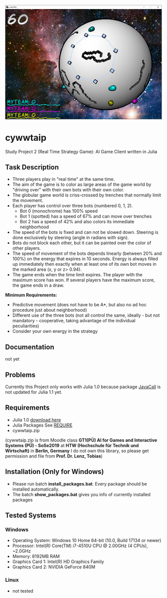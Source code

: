 [statusPic]: status.png "cywwtaip"

![statusPic][statusPic]

# cywwtaip
Study Project 2 (Real Time Strategy Game): AI Game Client written in Julia

## Task Description
* Three players play in "real time" at the same time.
* The aim of the game is to color as large areas of the game world by "driving over" with their own bots with their own color.
* The globular game world is criss-crossed by trenches that normally limit the movement.
* Each player has control over three bots (numbered 0, 1, 2).
  * Bot 0 (monochrome) has 100% speed
  * Bot 1 (spotted) has a speed of 67% and can move over trenches
  * Bot 2 has a speed of 42% and also colors its immediate neighborhood
* The speed of the bots is fixed and can not be slowed down. Steering is done exclusively by steering (angle in radians with sign).
* Bots do not block each other, but it can be painted over the color of other players.
* The speed of movement of the bots depends linearly (between 20% and 100%) on the energy that expires in 10 seconds. Energy is always filled up immediately then exactly when at least one of its own bot moves in the marked area (x, y or z> 0.94).
* The game ends when the time limit expires. The player with the maximum score has won. If several players have the maximum score, the game ends in a draw.

**Minimum Requirements:**
* Predictive movement (does not have to be A*, but also no ad hoc procedure just about neighborhood)
* Different use of the three bots (not all control the same, ideally - but not mandatory - cooperative, taking advantage of the individual peculiarities)
* Consider your own energy in the strategy

## Documentation
not yet

## Problems
Currently this Project only works with Julia 1.0 because package [JavaCall](https://github.com/JuliaInterop/JavaCall.jl) is not updated for Julia 1.1 yet.

## Requirements
* Julia 1.0 [download here](https://julialang.org/)
* Julia Packages See [REQUIRE](REQUIRE)
* cywwtaip.zip

(cywwtaip.zip is from Moodle class **GT1(PÜ) AI for Games and Interactive Systems (PÜ) - SoSe2019** at
**HTW (Hochschule für Technik und Wirtschaft)** in **Berlin, Germany**
I do not own this library, so please get permission and file from **Prof. Dr. Lenz, Tobias**)

## Installation (Only for Windows)
* Please run batch **install_packages.bat**. Every package should be installed automatically.
* The batch **show_packages.bat** gives you info of currently installed packages

## Tested Systems

### Windows
* Operating System: Windows 10 Home 64-bit (10.0, Build 17134 or newer)
* Processor: Intel(R) Core(TM) i7-4510U CPU @ 2.00GHz (4 CPUs), ~2.0GHz
* Memory: 8192MB RAM
* Graphics Card 1: Intel(R) HD Graphics Family
* Graphics Card 2: NVIDIA GeForce 840M

### Linux
* not tested
